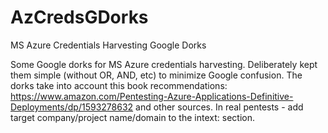 # AzCredsGDorks
MS Azure Credentials Harvesting Google Dorks

Some Google dorks for MS Azure credentials harvesting.
Deliberately kept them simple (without OR, AND, etc) to minimize Google confusion.
The dorks take into account this book recommendations: https://www.amazon.com/Pentesting-Azure-Applications-Definitive-Deployments/dp/1593278632 and other sources.
In real pentests - add target company/project name/domain to the intext: section.
